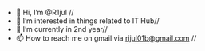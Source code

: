 - 👋 Hi, I’m @R1jul //
- 👀 I’m interested in things related to IT Hub//
- 🌱 I’m currently in 2nd year//
- 📫 How to reach me on gmail via rijul01b@gmail.com // 

<!---
R1jul/R1jul is a ✨ special ✨ repository because its `README.md` (this file) appears on your GitHub profile.
You can click the Preview link to take a look at your changes.
--->
